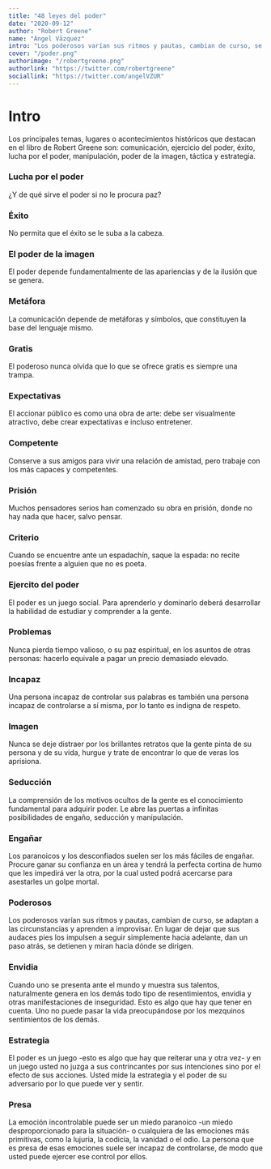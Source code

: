 ```yaml
---
title: "48 leyes del poder"
date: "2020-09-12"
author: "Robert Greene"
name: "Ángel Vāzquez"
intro: "Los poderosos varían sus ritmos y pautas, cambian de curso, se adaptan a las circunstancias y aprenden a improvisar."
cover: "/poder.png"
authorimage: "/robertgreene.png"
authorlink: "https://twitter.com/robertgreene"
sociallink: "https://twitter.com/angelVZUR"
---
```


# Intro

Los principales temas, lugares o acontecimientos históricos que destacan en el libro de Robert Greene son: comunicación, ejercicio del poder, éxito, lucha por el poder, manipulación, poder de la imagen, táctica y estrategia.

### Lucha por el poder

¿Y de qué sirve el poder si no le procura paz?

### Éxito

No permita que el éxito se le suba a la cabeza.

### El poder de la imagen

El poder depende fundamentalmente de las apariencias y de la ilusión que se genera.

### Metáfora

La comunicación depende de metáforas y símbolos, que constituyen la base del lenguaje mismo.

### Gratis

El poderoso nunca olvida que lo que se ofrece gratis es siempre una trampa.

### Expectativas

El accionar público es como una obra de arte: debe ser visualmente atractivo, debe crear expectativas e incluso entretener.

### Competente

Conserve a sus amigos para vivir una relación de amistad, pero trabaje con los más capaces y competentes.

### Prisión

Muchos pensadores serios han comenzado su obra en prisión, donde no hay nada que hacer, salvo pensar.

### Criterio

Cuando se encuentre ante un espadachín, saque la espada: no recite poesías frente a alguien que no es poeta.

### Ejercito del poder

El poder es un juego social. Para aprenderlo y dominarlo deberá desarrollar la habilidad de estudiar y comprender a la gente.

### Problemas

Nunca pierda tiempo valioso, o su paz espiritual, en los asuntos de otras personas: hacerlo equivale a pagar un precio demasiado elevado.

### Incapaz

Una persona incapaz de controlar sus palabras es también una persona incapaz de controlarse a sí misma, por lo tanto es indigna de respeto.

### Imagen

Nunca se deje distraer por los brillantes retratos que la gente pinta de su persona y de su vida, hurgue y trate de encontrar lo que de veras los aprisiona.

### Seducción

La comprensión de los motivos ocultos de la gente es el conocimiento fundamental para adquirir poder. Le abre las puertas a infinitas posibilidades de engaño, seducción y manipulación.

### Engañar

Los paranoicos y los desconfiados suelen ser los más fáciles de engañar. Procure ganar su confianza en un área y tendrá la perfecta cortina de humo que les impedirá ver la otra, por la cual usted podrá acercarse para asestarles un golpe mortal.

### Poderosos

Los poderosos varían sus ritmos y pautas, cambian de curso, se adaptan a las circunstancias y aprenden a improvisar. En lugar de dejar que sus audaces pies los impulsen a seguir simplemente hacia adelante, dan un paso atrás, se detienen y miran hacia dónde se dirigen.

### Envidia

Cuando uno se presenta ante el mundo y muestra sus talentos, naturalmente genera en los demás todo tipo de resentimientos, envidia y otras manifestaciones de inseguridad. Esto es algo que hay que tener en cuenta. Uno no puede pasar la vida preocupándose por los mezquinos sentimientos de los demás.

### Estrategia

El poder es un juego -esto es algo que hay que reiterar una y otra vez- y en un juego usted no juzga a sus contrincantes por sus intenciones sino por el efecto de sus acciones. Usted mide la estrategia y el poder de su adversario por lo que puede ver y sentir.

### Presa

La emoción incontrolable puede ser un miedo paranoico -un miedo desproporcionado para la situación- o cualquiera de las emociones más primitivas, como la lujuria, la codicia, la vanidad o el odio. La persona que es presa de esas emociones suele ser incapaz de controlarse, de modo que usted puede ejercer ese control por ellos.
